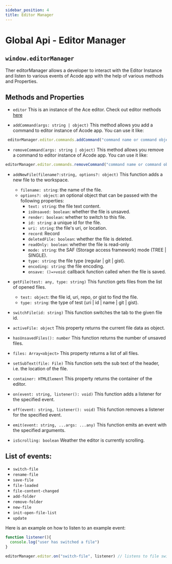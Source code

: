 ```yaml
---
sidebar_position: 4
title: Editor Manager
---
```


# Global Api - Editor Manager

## `window.editorManager`

Ther editorManager allows a developer to interact with the Editor Instance and listen to various events of Acode app with the help of various methods and Properties.

## Methods and Properties

* `editor`  This is an instance of the Ace editor. Check out editor methods [here](https://ace.c9.io/#nav=howto&api=editor)

* `addCommand(args: string | object)` This method allows you add a command  to editor instance of Acode app. You can use it like:
```javascript
 editorManager.editor.commands.addCommand("command name or command object")
 ```

* `removeCommand(args: string | object)` This method allows you remove a command  to editor instance of Acode app. You can use it like:
``` javascript
editorManager.editor.commands.removeCommand("command name or command object")
 ```
* `addNewFile(filename?:string, options?: object)` This function adds a new file to the workspace.

  * `filename: string`: the name of the file.
  * `options?: object`: an optional object that can be passed with the following properties:
    * `text: string`: the file text content.
    * `isUnsaved: boolean`: whether the file is unsaved.
    * `render: boolean`: whether to switch to this file.
    * `id: string`: a unique id for the file.
    * `uri: string`: the file's uri, or location.
    * `record`: Record
    * `deletedFile: boolean`: whether the file is deleted.
    * `readOnly: boolean`: whether the file is read-only
    * `mode: string`: the SAF (Storage access framework) mode (TREE | SINGLE).
    * `type: string`: the file type (regular | git | gist).
    * `encoding: string`: the file encoding.
    * `onsave: ()=>void`: callback function called when the file is saved.

* `getFile(test: any, type: string)` This function gets files from the list of opened files.
  * `test: object`: the file id, uri, repo, or gist to find the file.
  * `type: string`: the type of test (uri | id | name | git | gist).

* `switchFile(id: string)` This function switches the tab to the given file id.

* `activeFile: object` This property returns the current file data as object.

* `hasUnsavedFiles(): number` This function returns the number of unsaved files.

* `files: Array<object>` This property returns a list of all files.

* `setSubText(file: File)` This function sets the sub text of the header, i.e. the location of the file.

* `container: HTMLElement` This property returns the container of the editor.

* `on(event: string, listener(): void)` This function adds a listener for the specified event.

* `off(event: string, listener(): void)` This function removes a listener for the specified event.

* `emit(event: string, ...args: ...any)` This function emits an event with the specified arguments.

* `isScrolling: boolean` Weather the editor is currently scrolling.

## List of events:

* `switch-file`
* `rename-file`
* `save-file`
* `file-loaded`
* `file-content-changed`
* `add-folder`
* `remove-folder`
* `new-file`
* `init-open-file-list`
* `update`

Here is an example on how to listen to an example event:
```javascript
function listener(){
  console.log("user has switched a file")
}

editorManager.editor.on("switch-file", listener) // listens to file switch event
```
